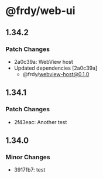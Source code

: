 # @frdy/web-ui

## 1.34.2

### Patch Changes

- 2a0c39a: WebView host
- Updated dependencies [2a0c39a]
  - @frdy/webview-host@0.1.0

## 1.34.1

### Patch Changes

- 2f43eac: Another test

## 1.34.0

### Minor Changes

- 3917fb7: test
